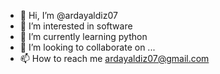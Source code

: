- 👋 Hi, I’m @ardayaldiz07
- 👀 I’m interested in software
- 🌱 I’m currently learning python
- 💞️ I’m looking to collaborate on ...
- 📫 How to reach me ardayaldiz07@gmail.com

<!---
ardayaldiz07/ardayaldiz07 is a ✨ special ✨ repository because its `README.md` (this file) appears on your GitHub profile.
You can click the Preview link to take a look at your changes.
--->
